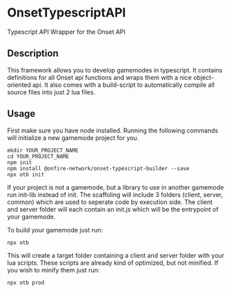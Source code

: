 # OnsetTypescriptAPI
Typescript API Wrapper for the Onset API

## Description
This framework allows you to develop gamemodes in typescript. It contains definitions for all Onset api functions and wraps them with a nice object-oriented api. It also comes with a build-script to automatically compile all source files into just 2 lua files.

## Usage
First make sure you have node installed.
Running the following commands will initialize a new gamemode project for you.
```
mkdir YOUR_PROJECT_NAME
cd YOUR_PROJECT_NAME
npm init
npm install @onfire-network/onset-typescript-builder --save
npx otb init
```
If your project is not a gamemode, but a library to use in another gamemode run init-lib instead of init.
The scaffoling will include 3 folders (client, server, common) which are used to seperate code by execution side. The client and server folder will each contain an init.js which will be the entrypoint of your gamemode.  
  
To build your gamemode just run:
```
npx otb
```
This will create a target folder containing a client and server folder with your lua scripts.
These scripts are already kind of optimized, but not minified. If you wish to minify them just run:
```
npx otb prod
```
